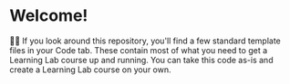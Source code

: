 # Welcome!

:running_woman: If you look around this repository, you'll find a few standard template files in your Code tab. These contain most of what you need to get a Learning Lab course up and running. You can take this code as-is and create a Learning Lab course on your own. 
